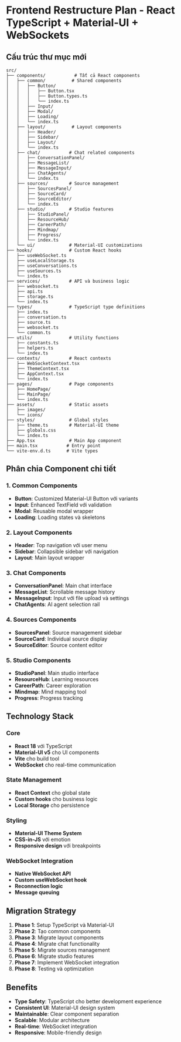 # Frontend Restructure Plan - React TypeScript + Material-UI + WebSockets

## Cấu trúc thư mục mới

```
src/
├── components/           # Tất cả React components
│   ├── common/          # Shared components
│   │   ├── Button/
│   │   │   ├── Button.tsx
│   │   │   ├── Button.types.ts
│   │   │   └── index.ts
│   │   ├── Input/
│   │   ├── Modal/
│   │   ├── Loading/
│   │   └── index.ts
│   ├── layout/          # Layout components
│   │   ├── Header/
│   │   ├── Sidebar/
│   │   ├── Layout/
│   │   └── index.ts
│   ├── chat/           # Chat related components
│   │   ├── ConversationPanel/
│   │   ├── MessageList/
│   │   ├── MessageInput/
│   │   ├── ChatAgents/
│   │   └── index.ts
│   ├── sources/        # Source management
│   │   ├── SourcesPanel/
│   │   ├── SourceCard/
│   │   ├── SourceEditor/
│   │   └── index.ts
│   ├── studio/         # Studio features
│   │   ├── StudioPanel/
│   │   ├── ResourceHub/
│   │   ├── CareerPath/
│   │   ├── Mindmap/
│   │   ├── Progress/
│   │   └── index.ts
│   └── ui/             # Material-UI customizations
├── hooks/              # Custom React hooks
│   ├── useWebSocket.ts
│   ├── useLocalStorage.ts
│   ├── useConversations.ts
│   ├── useSources.ts
│   └── index.ts
├── services/           # API và business logic
│   ├── websocket.ts
│   ├── api.ts
│   ├── storage.ts
│   └── index.ts
├── types/              # TypeScript type definitions
│   ├── index.ts
│   ├── conversation.ts
│   ├── source.ts
│   ├── websocket.ts
│   └── common.ts
├── utils/              # Utility functions
│   ├── constants.ts
│   ├── helpers.ts
│   └── index.ts
├── contexts/           # React contexts
│   ├── WebSocketContext.tsx
│   ├── ThemeContext.tsx
│   ├── AppContext.tsx
│   └── index.ts
├── pages/              # Page components
│   ├── HomePage/
│   ├── MainPage/
│   └── index.ts
├── assets/             # Static assets
│   ├── images/
│   └── icons/
├── styles/             # Global styles
│   ├── theme.ts        # Material-UI theme
│   ├── globals.css
│   └── index.ts
├── App.tsx             # Main App component
├── main.tsx           # Entry point
└── vite-env.d.ts      # Vite types

```

## Phân chia Component chi tiết

### 1. Common Components
- **Button**: Customized Material-UI Button với variants
- **Input**: Enhanced TextField với validation
- **Modal**: Reusable modal wrapper
- **Loading**: Loading states và skeletons

### 2. Layout Components
- **Header**: Top navigation với user menu
- **Sidebar**: Collapsible sidebar với navigation
- **Layout**: Main layout wrapper

### 3. Chat Components
- **ConversationPanel**: Main chat interface
- **MessageList**: Scrollable message history
- **MessageInput**: Input với file upload và settings
- **ChatAgents**: AI agent selection rail

### 4. Sources Components
- **SourcesPanel**: Source management sidebar
- **SourceCard**: Individual source display
- **SourceEditor**: Source content editor

### 5. Studio Components
- **StudioPanel**: Main studio interface
- **ResourceHub**: Learning resources
- **CareerPath**: Career exploration
- **Mindmap**: Mind mapping tool
- **Progress**: Progress tracking

## Technology Stack

### Core
- **React 18** với TypeScript
- **Material-UI v5** cho UI components
- **Vite** cho build tool
- **WebSocket** cho real-time communication

### State Management
- **React Context** cho global state
- **Custom hooks** cho business logic
- **Local Storage** cho persistence

### Styling
- **Material-UI Theme System**
- **CSS-in-JS** với emotion
- **Responsive design** với breakpoints

### WebSocket Integration
- **Native WebSocket API**
- **Custom useWebSocket hook**
- **Reconnection logic**
- **Message queuing**

## Migration Strategy

1. **Phase 1**: Setup TypeScript và Material-UI
2. **Phase 2**: Tạo common components
3. **Phase 3**: Migrate layout components
4. **Phase 4**: Migrate chat functionality
5. **Phase 5**: Migrate sources management
6. **Phase 6**: Migrate studio features
7. **Phase 7**: Implement WebSocket integration
8. **Phase 8**: Testing và optimization

## Benefits

- **Type Safety**: TypeScript cho better development experience
- **Consistent UI**: Material-UI design system
- **Maintainable**: Clear component separation
- **Scalable**: Modular architecture
- **Real-time**: WebSocket integration
- **Responsive**: Mobile-friendly design
